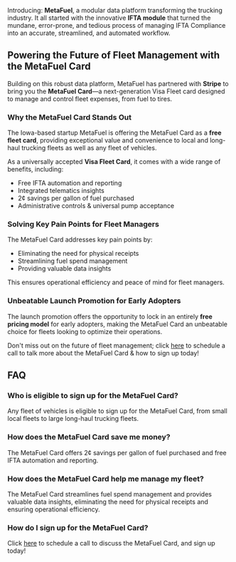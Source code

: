 Introducing: **MetaFuel**, a modular data platform transforming the trucking industry. It all started with the innovative **IFTA module** that turned the mundane, error-prone, and tedious process of managing IFTA Compliance into an accurate, streamlined, and automated workflow.

## **Powering the Future of Fleet Management with the MetaFuel Card**

Building on this robust data platform, MetaFuel has partnered with **Stripe** to bring you the **MetaFuel Card**—a next-generation Visa Fleet card designed to manage and control fleet expenses, from fuel to tires.

### **Why the MetaFuel Card Stands Out**

The Iowa-based startup MetaFuel is offering the MetaFuel Card as a **free fleet card**, providing exceptional value and convenience to local and long-haul trucking fleets as well as any fleet of vehicles.

As a universally accepted **Visa Fleet Card**, it comes with a wide range of benefits, including:

* Free IFTA automation and reporting
* Integrated telematics insights
* 2¢ savings per gallon of fuel purchased
* Administrative controls & universal pump acceptance

### **Solving Key Pain Points for Fleet Managers**

The MetaFuel Card addresses key pain points by:

* Eliminating the need for physical receipts
* Streamlining fuel spend management
* Providing valuable data insights

This ensures operational efficiency and peace of mind for fleet managers.

### **Unbeatable Launch Promotion for Early Adopters**

The launch promotion offers the opportunity to lock in an entirely **free pricing model** for early adopters, making the MetaFuel Card an unbeatable choice for fleets looking to optimize their operations.

Don't miss out on the future of fleet management; click [here](https://cal.com/team/getmetafuel/metafuel-card) to schedule a call to talk more about the MetaFuel Card & how to sign up today!

## **FAQ**

### Who is eligible to sign up for the MetaFuel Card?

Any fleet of vehicles is eligible to sign up for the MetaFuel Card, from small local fleets to large long-haul trucking fleets.

### How does the MetaFuel Card save me money?

The MetaFuel Card offers 2¢ savings per gallon of fuel purchased and free IFTA automation and reporting.

### How does the MetaFuel Card help me manage my fleet?

The MetaFuel Card streamlines fuel spend management and provides valuable data insights, eliminating the need for physical receipts and ensuring operational efficiency.

### How do I sign up for the MetaFuel Card?

Click [here](https://cal.com/team/getmetafuel/metafuel-card) to schedule a call to discuss the MetaFuel Card, and sign up today!
